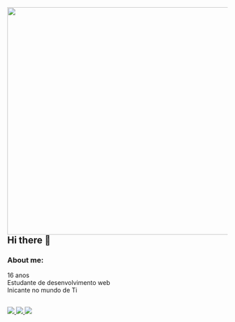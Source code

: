 
<div>
 <img align="right" height="520em" src="https://i.pinimg.com/564x/71/af/9c/71af9cfc83484c6f944a7955882f39b3.jpg">
 </div>
 
 ## Hi there 👋<br>

 
### About me:

16 anos<br>
Estudante de desenvolvimento web<br>
Inicante no mundo de Ti

## 

<div align="left">
<a href="https://www.instagram.com/icaro_sodr1/" target="_blank"> <img src="https://img.shields.io/badge/Instagram-E4405F?style=for-the-badge&logo=instagram&logoColor=white"> </a>
<a href="https://twitter.com/biliscoco" target="_blank"> <img src="https://img.shields.io/badge/Twitter-1DA1F2?style=for-the-badge&logo=twitter&logoColor=white"> </a>
<a href="https://open.spotify.com/user/0wi7lh0disz5ci3ymblqadtmv" target="_blank"> <img src="https://img.shields.io/badge/Spotify-1ED760?&style=for-the-badge&logo=spotify&logoColor=white"> </a>
</div>
